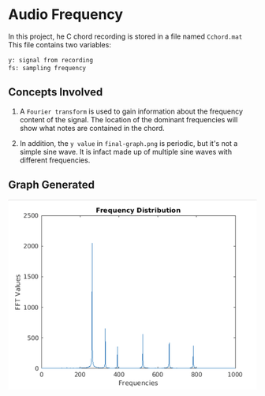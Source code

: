 # Audio Frequency

In this project, he C chord recording is stored in a file named `Cchord.mat`
This file contains two variables:
```
y: signal from recording
fs: sampling frequency
```
## Concepts Involved

1. A `Fourier transform` is used to gain information about the frequency content of the signal. The location of the dominant frequencies will show what notes are contained in the chord.

2. In addition, the `y value` in `final-graph.png` is periodic, but it's not a simple sine wave. It is infact made up of multiple sine waves with different frequencies.


## Graph Generated
![Graph Generated](https://github.com/ashshekhar/audio-frequency/blob/master/final-graph.png)



